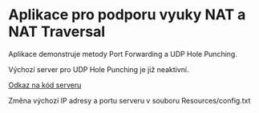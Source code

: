 # Aplikace pro podporu vyuky NAT a NAT Traversal

Aplikace demonstruje metody Port Forwarding a UDP Hole Punching.

Výchozí server pro UDP Hole Punching je již neaktivní.

[Odkaz na kód serveru](https://github.com/mazurjakub/UDP_Serverr)

Změna výchozí IP adresy a portu serveru v souboru Resources/config.txt
